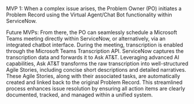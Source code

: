 MVP 1:
When a complex issue arises, the Problem Owner (PO) initiates a Problem Record using the Virtual Agent/Chat Bot functionality within ServiceNow. 

Future MVPs:
From there, the PO can seamlessly schedule a Microsoft Teams meeting directly within ServiceNow, or alternatively, via an integrated chatbot interface.
During the meeting, transcription is enabled through the Microsoft Teams Transcription API. ServiceNow captures the transcription data and forwards it to Ask AT&T. Leveraging advanced AI capabilities, Ask AT&T transforms the raw transcription into well-structured Agile Stories, including concise short descriptions and detailed narratives.
These Agile Stories, along with their associated tasks, are automatically created and linked back to the original Problem Record. This streamlined process enhances issue resolution by ensuring all action items are clearly documented, tracked, and managed within a unified system.
